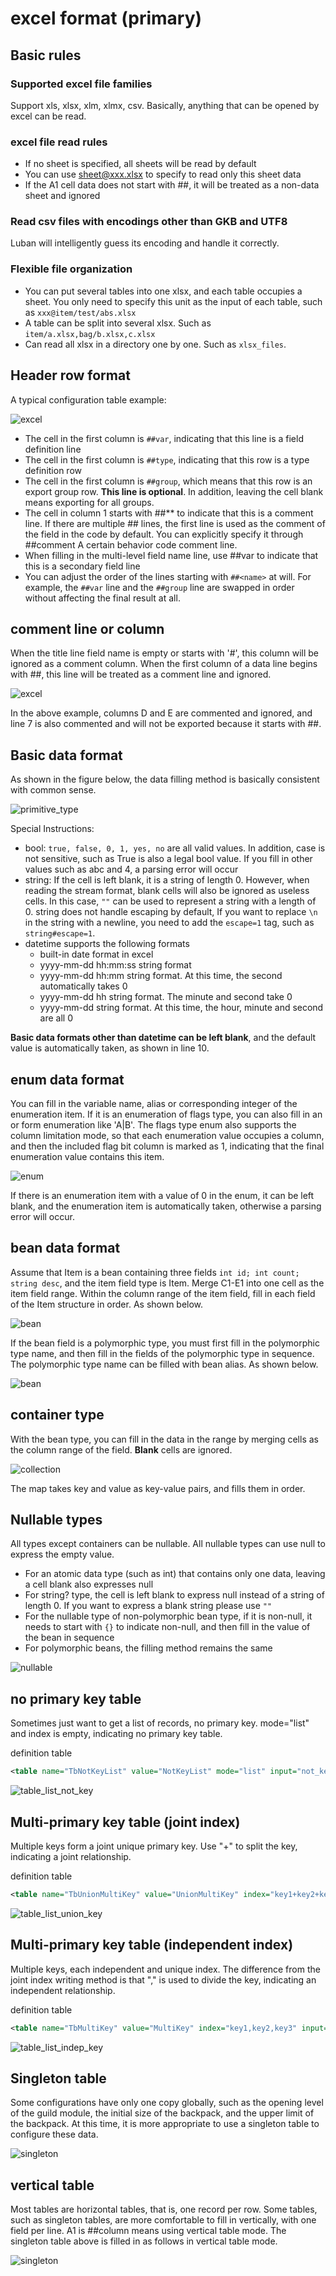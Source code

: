 # excel format (primary)


## Basic rules

### Supported excel file families

Support xls, xlsx, xlm, xlmx, csv. Basically, anything that can be opened by excel can be read.


### excel file read rules

- If no sheet is specified, all sheets will be read by default
- You can use sheet@xxx.xlsx to specify to read only this sheet data
- If the A1 cell data does not start with ##, it will be treated as a non-data sheet and ignored

### Read csv files with encodings other than GKB and UTF8

Luban will intelligently guess its encoding and handle it correctly.

### Flexible file organization

- You can put several tables into one xlsx, and each table occupies a sheet. You only need to specify this unit as the input of each table, such as `xxx@item/test/abs.xlsx`
- A table can be split into several xlsx. Such as `item/a.xlsx,bag/b.xlsx,c.xlsx`
- Can read all xlsx in a directory one by one. Such as `xlsx_files`.

## Header row format

A typical configuration table example:

![excel](/img/cases/simple1.jpg)

- The cell in the first column is `##var`, indicating that this line is a field definition line
- The cell in the first column is `##type`, indicating that this row is a type definition row
- The cell in the first column is `##group`, which means that this row is an export group row. **This line is optional**. In addition, leaving the cell blank means exporting for all groups.
- The cell in column 1 starts with ##** to indicate that this is a comment line. If there are multiple ## lines, the first line is used as the comment of the field in the code by default. You can explicitly specify it through ##comment A certain behavior code comment line.
- When filling in the multi-level field name line, use ##var to indicate that this is a secondary field line
- You can adjust the order of the lines starting with `##<name>` at will. For example, the `##var` line and the `##group` line are swapped in order without affecting the final result at all.


## comment line or column

When the title line field name is empty or starts with '#', this column will be ignored as a comment column. When the first column of a data line begins with ##, this line will be treated as a comment line and ignored.

![excel](/img/cases/ignorefield.jpg)


In the above example, columns D and E are commented and ignored, and line 7 is also commented and will not be exported because it starts with ##.

## Basic data format

As shown in the figure below, the data filling method is basically consistent with common sense.

![primitive_type](/img/cases/primitive_type.jpg)

Special Instructions:

- bool: `true, false, 0, 1, yes, no` are all valid values. In addition, case is not sensitive, such as True is also a legal bool value. If you fill in other values such as abc and 4, a parsing error will occur
- string: If the cell is left blank, it is a string of length 0. However, when reading the stream format, blank cells will also be ignored as useless cells. In this case, `""` can be used to represent a string with a length of 0. string does not handle escaping by default,
   If you want to replace `\n` in the string with a newline, you need to add the `escape=1` tag, such as `string#escape=1`.
- datetime supports the following formats
   - built-in date format in excel
   - yyyy-mm-dd hh:mm:ss string format
   - yyyy-mm-dd hh:mm string format. At this time, the second automatically takes 0
   - yyyy-mm-dd hh string format. The minute and second take 0
   - yyyy-mm-dd string format. At this time, the hour, minute and second are all 0

**Basic data formats other than datetime can be left blank**, and the default value is automatically taken, as shown in line 10.

## enum data format

You can fill in the variable name, alias or corresponding integer of the enumeration item. If it is an enumeration of flags type, you can also fill in an or form enumeration like 'A|B'. The flags type enum also supports the column limitation mode, so that each enumeration value occupies a column, and then the included flag bit column is marked as 1, indicating that the final enumeration value contains this item.

![enum](/img/cases/enum.jpg)

If there is an enumeration item with a value of 0 in the enum, it can be left blank, and the enumeration item is automatically taken, otherwise a parsing error will occur.

## bean data format

Assume that Item is a bean containing three fields `int id; int count; string desc`, and the item field type is Item. Merge C1-E1 into one cell as the item field range. Within the column range of the item field, fill in each field of the Item structure in order. As shown below.

![bean](/img/cases/bean.jpg)


If the bean field is a polymorphic type, you must first fill in the polymorphic type name, and then fill in the fields of the polymorphic type in sequence. The polymorphic type name can be filled with bean alias. As shown below.

![bean](/img/cases/bean2.jpg)

## container type

With the bean type, you can fill in the data in the range by merging cells as the column range of the field. **Blank** cells are ignored.


![collection](/img/cases/collection.jpg)

The map takes key and value as key-value pairs, and fills them in order.

## Nullable types

All types except containers can be nullable. All nullable types can use null to express the empty value.

- For an atomic data type (such as int) that contains only one data, leaving a cell blank also expresses null
- For string? type, the cell is left blank to express null instead of a string of length 0. If you want to express a blank string please use `""`
- For the nullable type of non-polymorphic bean type, if it is non-null, it needs to start with `{}` to indicate non-null, and then fill in the value of the bean in sequence
- For polymorphic beans, the filling method remains the same

![nullable](/img/cases/nullable.jpg)

## no primary key table

Sometimes just want to get a list of records, no primary key. mode="list" and index is empty, indicating no primary key table.

definition table

```xml
<table name="TbNotKeyList" value="NotKeyList" mode="list" input="not_key_list.xlsx"/>
```

![table_list_not_key](/img/cases/table_list_not_key.jpg)

## Multi-primary key table (joint index)

Multiple keys form a joint unique primary key. Use "+" to split the key, indicating a joint relationship.

definition table

```xml
<table name="TbUnionMultiKey" value="UnionMultiKey" index="key1+key2+key3" input="union_multi_key.xlsx"/>
```

![table_list_union_key](/img/cases/table_list_union_key.jpg)

## Multi-primary key table (independent index)

Multiple keys, each independent and unique index. The difference from the joint index writing method is that "," is used to divide the key, indicating an independent relationship.

definition table

```xml
<table name="TbMultiKey" value="MultiKey" index="key1,key2,key3" input="multi_key.xlsx"/>
```

![table_list_indep_key](/img/cases/table_list_indep_key.jpg)

## Singleton table

Some configurations have only one copy globally, such as the opening level of the guild module, the initial size of the backpack, and the upper limit of the backpack. At this time, it is more appropriate to use a singleton table to configure these data.

![singleton](/img/cases/singleton2.jpg)

## vertical table

Most tables are horizontal tables, that is, one record per row. Some tables, such as singleton tables, are more comfortable to fill in vertically, with one field per line. A1 is ##column means using vertical table mode. The singleton table above is filled in as follows in vertical table mode.

![singleton](/img/cases/singleton.jpg)
